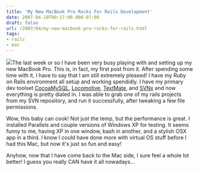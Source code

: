 ```yaml
---
title: 'My New MacBook Pro Rocks For Rails Development'
date: 2007-04-10T00:17:00.000-07:00
draft: false
url: /2007/04/my-new-macbook-pro-rocks-for-rails.html
tags: 
- rails
- mac
---
```


[![](http://www.tvacres.com/images/koolaid5b.jpg)](http://www.tvacres.com/images/koolaid5b.jpg)The last week or so I have been very busy playing with and setting up my new MacBook Pro. This is, in fact, my first post from it. After spending some time with it, I have to say that I am still extremely pleased! I have my Ruby on Rails environment all setup and working spendidly. I have my primary dev toolset [CocoaMySQL](http://cocoamysql.sourceforge.net), [Locomotive](http://locomotive.raaum.org), [TextMate](http://macromates.com), and [SVNx](http://www.apple.com/downloads/macosx/development_tools/svnx.html) and now everything is pretty dialed in. I was able to grab one of my rails projects from my SVN repository, and run it successfully, after tweaking a few file permissions.  
  
Wow, this baby can cook! Not just the temp, but the performance is great. I installed Parallels and couple versions of Windows XP for testing. It seems funny to me, having XP in one window, bash in another, and a stylish OSX app in a third. I know I could have done more with virtual OS stuff before I had this Mac, but now it's just so fun and easy!  
  
Anyhow, now that I have come back to the Mac side, I sure feel a whole lot better! I guess you really CAN have it all nowadays...